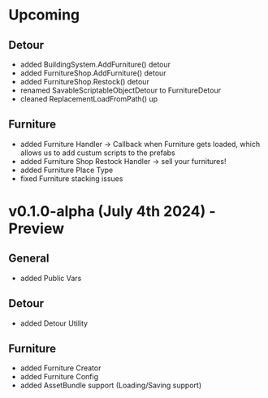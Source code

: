 # Upcoming
## Detour
- added BuildingSystem.AddFurniture() detour
- added FurnitureShop.AddFurniture() detour
- added FurnitureShop.Restock() detour
- renamed SavableScriptableObjectDetour to FurnitureDetour
- cleaned ReplacementLoadFromPath() up
## Furniture
- added Furniture Handler -> Callback when Furniture gets loaded, which allows us to add custum scripts to the prefabs
- added Furniture Shop Restock Handler -> sell your furnitures!
- added Furniture Place Type
- fixed Furniture stacking issues

# v0.1.0-alpha (July 4th 2024) - Preview
## General
- added Public Vars
## Detour
- added Detour Utility
## Furniture
- added Furniture Creator
- added Furniture Config
- added AssetBundle support (Loading/Saving support)
